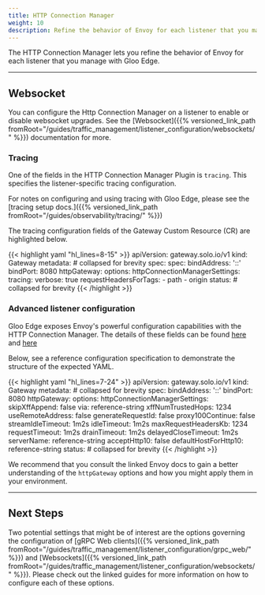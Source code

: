 ```yaml
---
title: HTTP Connection Manager
weight: 10
description: Refine the behavior of Envoy for each listener that you manage with Gloo Edge
---
```


The HTTP Connection Manager lets you refine the behavior of Envoy for each listener that you manage with Gloo Edge.

---

## Websocket

You can configure the Http Connection Manager on a listener to enable or disable websocket upgrades. See the [Websocket]({{% versioned_link_path fromRoot="/guides/traffic_management/listener_configuration/websockets/" %}}) documentation for more. 

### Tracing

One of the fields in the HTTP Connection Manager Plugin is `tracing`. This specifies the listener-specific tracing configuration.

For notes on configuring and using tracing with Gloo Edge, please see the [tracing setup docs.]({{% versioned_link_path fromRoot="/guides/observability/tracing/" %}})

The tracing configuration fields of the Gateway Custom Resource (CR) are highlighted below.

{{< highlight yaml "hl_lines=8-15" >}}
apiVersion: gateway.solo.io/v1
kind: Gateway
metadata: # collapsed for brevity
spec:
spec:
  bindAddress: '::'
  bindPort: 8080
  httpGateway:
    options:
      httpConnectionManagerSettings:
        tracing:
          verbose: true
          requestHeadersForTags:
            - path
            - origin
status: # collapsed for brevity
{{< /highlight >}}

### Advanced listener configuration

Gloo Edge exposes Envoy's powerful configuration capabilities with the HTTP Connection Manager. The details of these fields can be found [here](https://www.envoyproxy.io/docs/envoy/v1.9.0/configuration/http_conn_man/http_conn_man) and [here](https://www.envoyproxy.io/docs/envoy/latest/api-v2/api/v2/core/protocol.proto#envoy-api-msg-core-http1protocoloptions)

Below, see a reference configuration specification to demonstrate the structure of the expected YAML.

{{< highlight yaml "hl_lines=7-24" >}}
apiVersion: gateway.solo.io/v1
kind: Gateway
metadata: # collapsed for brevity
spec:
  bindAddress: '::'
  bindPort: 8080
  httpGateway:
    options:
      httpConnectionManagerSettings:
        skipXffAppend: false
        via: reference-string
        xffNumTrustedHops: 1234
        useRemoteAddress: false
        generateRequestId: false
        proxy100Continue: false
        streamIdleTimeout: 1m2s
        idleTimeout: 1m2s
        maxRequestHeadersKb: 1234
        requestTimeout: 1m2s
        drainTimeout: 1m2s
        delayedCloseTimeout: 1m2s
        serverName: reference-string
        acceptHttp10: false
        defaultHostForHttp10: reference-string
status: # collapsed for brevity
{{< /highlight >}}

We recommend that you consult the linked Envoy docs to gain a better understanding of the `httpGateway` options and how you might apply them in your environment.

---

## Next Steps

Two potential settings that might be of interest are the options governing the configuration of [gRPC Web clients]({{% versioned_link_path fromRoot="/guides/traffic_management/listener_configuration/grpc_web/" %}}) and [Websockets]({{% versioned_link_path fromRoot="/guides/traffic_management/listener_configuration/websockets/" %}}). Please check out the linked guides for more information on how to configure each of these options.
